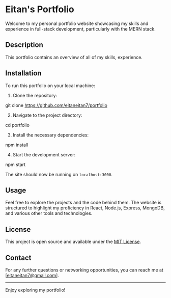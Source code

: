 # Eitan's Portfolio

Welcome to my personal portfolio website showcasing my skills and experience in full-stack development, particularly with the MERN stack.

## Description

This portfolio contains an overview of all of my skills, experience.

## Installation

To run this portfolio on your local machine:

1. Clone the repository:

git clone https://github.com/eitaneitan7/portfolio

2. Navigate to the project directory:

cd portfolio

3. Install the necessary dependencies:

npm install

4. Start the development server:

npm start


The site should now be running on `localhost:3000`.

## Usage

Feel free to explore the projects and the code behind them. The website is structured to highlight my proficiency in React, Node.js, Express, MongoDB, and various other tools and technologies.

## License

This project is open source and available under the [MIT License](LICENSE).

## Contact

For any further questions or networking opportunities, you can reach me at [eitaneitan7@gmail.com].

---

Enjoy exploring my portfolio!



